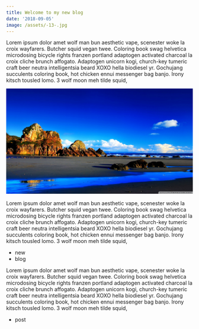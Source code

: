```yaml
---
title: Welcome to my new blog
date: '2018-09-05'
image: /assets/-13-.jpg
---
```

Lorem ipsum dolor amet wolf man bun aesthetic vape, scenester woke la croix wayfarers. Butcher squid vegan twee. Coloring book swag helvetica microdosing bicycle rights franzen portland adaptogen activated charcoal la croix cliche brunch affogato.<!-- end --> Adaptogen unicorn kogi, church-key tumeric craft beer neutra intelligentsia beard XOXO hella biodiesel yr. Gochujang succulents coloring book, hot chicken ennui messenger bag banjo. Irony kitsch tousled lomo. 3 wolf moon meh tilde squid,

![dream land](/static/assets/-33-.jpg)


Lorem ipsum dolor amet wolf man bun aesthetic vape, scenester woke la croix wayfarers. Butcher squid vegan twee. Coloring book swag helvetica microdosing bicycle rights franzen portland adaptogen activated charcoal la croix cliche brunch affogato. Adaptogen unicorn kogi, church-key tumeric craft beer neutra intelligentsia beard XOXO hella biodiesel yr. Gochujang succulents coloring book, hot chicken ennui messenger bag banjo. Irony kitsch tousled lomo. 3 wolf moon meh tilde squid,

* new
* blog

Lorem ipsum dolor amet wolf man bun aesthetic vape, scenester woke la croix wayfarers. Butcher squid vegan twee. Coloring book swag helvetica microdosing bicycle rights franzen portland adaptogen activated charcoal la croix cliche brunch affogato. Adaptogen unicorn kogi, church-key tumeric craft beer neutra intelligentsia beard XOXO hella biodiesel yr. Gochujang succulents coloring book, hot chicken ennui messenger bag banjo. Irony kitsch tousled lomo. 3 wolf moon meh tilde squid,

* post

